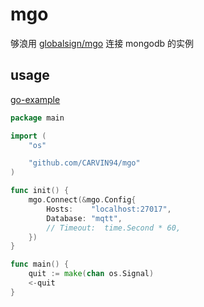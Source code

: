 # mgo

够浪用 [globalsign/mgo]("https://github.com/globalsign/mgo") 连接 mongodb 的实例

## usage

[go-example]("https://github.com/CARVIN94/go-example")

```go
package main

import (
	"os"

	"github.com/CARVIN94/mgo"
)

func init() {
	mgo.Connect(&mgo.Config{
		Hosts:    "localhost:27017",
		Database: "mqtt",
		// Timeout:  time.Second * 60,
	})
}

func main() {
	quit := make(chan os.Signal)
	<-quit
}
```
